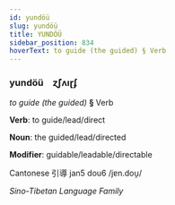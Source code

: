 ```yaml
---
id: yundöü
slug: yundöü
title: YUNDÖÜ
sidebar_position: 834
hoverText: to guide (the guided) § Verb
---
```


### yundöü&emsp;<span kind="abugida">ɀ̃ʃʌıɽʄ</span>

*to guide (the guided)* **§** Verb

**Verb**: to guide/lead/direct

**Noun**: the guided/lead/directed

**Modifier**: guidable/leadable/directable

Cantonese 引導 jan5 dou6 /jɐn.dou̯/

*Sino-Tibetan Language Family*